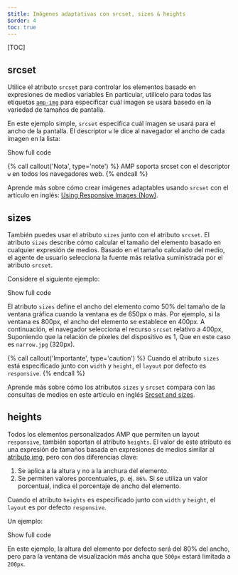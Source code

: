 ```yaml
---
$title: Imágenes adaptativas con srcset, sizes & heights
$order: 4
toc: true
---
```

[TOC]

## srcset

Utilice el atributo `srcset` para controlar los elementos
basado en expresiones de medios variables
En particular, utilícelo para todas las etiquetas [`amp-img`](/es/docs/reference/components/amp-img.html) 
para especificar cuál imagen se usará basedo en la variedad de tamaños de pantalla.

En este ejemplo simple, 
`srcset` especifica cuál imagen se usará para el ancho de la pantalla.
El descriptor `w` le dice al navegador el ancho 
de cada imagen en la lista:

<!--embedded amp-img example using srcset -->
<div>
<amp-iframe height="231"
            layout="fixed-height"
            sandbox="allow-scripts allow-forms allow-same-origin"
            resizable
            src="https://ampproject-b5f4c.firebaseapp.com/examples/ampimg.srcset.embed.html">
  <div overflow tabindex="0" role="button" aria-label="Show more">Show full code</div>
  <div placeholder></div> 
</amp-iframe>
</div>

{% call callout('Nota', type='note') %}
AMP soporta srcset con el descriptor `w` en todos los navegadores web.
{% endcall %}

Aprende más sobre cómo crear imágenes adaptables usando `srcset`
con el artículo en inglés: [Using Responsive Images (Now)](http://alistapart.com/article/using-responsive-images-now).

## sizes

También puedes usar el atributo `sizes` junto con el atributo `srcset`.
El atributo `sizes` describe cómo calcular el tamaño del elemento 
basado en cualquier expresión de medios.
Basado en el tamaño calculado del medio, 
el agente de usuario selecciona la fuente más relativa suministrada por el atributo `srcset`.

Considere el siguiente ejemplo:

<!--embedded amp-img example using sizes -->
<div>
<amp-iframe height="231"
            layout="fixed-height"
            sandbox="allow-scripts allow-forms allow-same-origin"
            resizable
            src="https://ampproject-b5f4c.firebaseapp.com/examples/ampimg.sizes.embed.html">
  <div overflow tabindex="0" role="button" aria-label="Show more">Show full code</div>
  <div placeholder></div> 
</amp-iframe>
</div>

El atributo `sizes` define el ancho del elemento como 50% del tamaño de la ventana gráfica
cuando la ventana es de 650px o más.
Por ejemplo, si la ventana es 800px,
el ancho del elemento se establece en 400px.
A continuación, el navegador selecciona el recurso `srcset` relativo a 400px,
Suponiendo que la relación de píxeles del dispositivo es 1,
Que en este caso es `narrow.jpg` (320px).

{% call callout('Importante', type='caution') %}
Cuando el atributo `sizes` está especificado junto con `width` y `height`,
el `layout` por defecto es `responsive`.
{% endcall %}

Aprende más sobre cómo los atributos `sizes` y `srcset` compara 
con las consultas de medios en este artículo en inglés 
[Srcset and sizes](https://ericportis.com/posts/2014/srcset-sizes/).

## heights

Todos los elementos personalizados AMP que permiten un layout `responsive`, también soportan el atributo `heights`.
El valor de este atributo es una expresión de tamaños basada en expresiones de medios
similar al [atributo img](https://developer.mozilla.org/es/docs/Web/HTML/Elemento/img), 
pero con dos diferencias clave:

 1. Se aplica a la altura y no a la anchura del elemento.
 2. Se permiten valores porcentuales, p. ej. `86%`. Si se utiliza un valor porcentual, indica el porcentaje 
 de ancho del elemento.

Cuando el atributo `heights` es especificado junto con `width` y `height`, el `layout` es por defecto `responsive`.

Un ejemplo:

<!--embedded amp-img example using heights -->
<div>
<amp-iframe height="193"
            layout="fixed-height"
            sandbox="allow-scripts allow-forms allow-same-origin"
            resizable
            src="https://ampproject-b5f4c.firebaseapp.com/examples/ampimg.heights.embed.html">
  <div overflow tabindex="0" role="button" aria-label="Show more">Show full code</div>
  <div placeholder></div> 
</amp-iframe>
</div>

En este ejemplo, la altura del elemento por defecto será del 80% del ancho, pero para la ventana de visualización
más ancha que `500px` estará limitada a `200px`.
